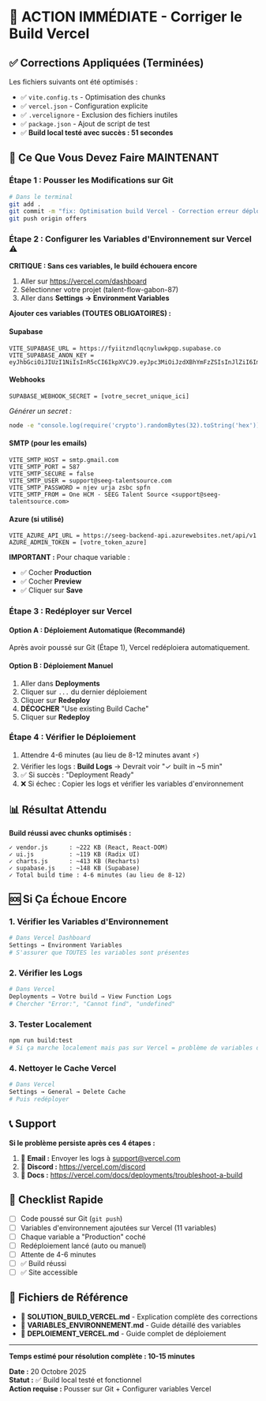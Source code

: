 # 🚨 ACTION IMMÉDIATE - Corriger le Build Vercel

## ✅ Corrections Appliquées (Terminées)

Les fichiers suivants ont été optimisés :
- ✅ `vite.config.ts` - Optimisation des chunks
- ✅ `vercel.json` - Configuration explicite
- ✅ `.vercelignore` - Exclusion des fichiers inutiles
- ✅ `package.json` - Ajout de script de test
- ✅ **Build local testé avec succès : 51 secondes**

## 🎯 Ce Que Vous Devez Faire MAINTENANT

### Étape 1 : Pousser les Modifications sur Git

```bash
# Dans le terminal
git add .
git commit -m "fix: Optimisation build Vercel - Correction erreur déploiement"
git push origin offers
```

### Étape 2 : Configurer les Variables d'Environnement sur Vercel ⚠️

**CRITIQUE : Sans ces variables, le build échouera encore**

1. Aller sur https://vercel.com/dashboard
2. Sélectionner votre projet (talent-flow-gabon-87)
3. Aller dans **Settings → Environment Variables**

**Ajouter ces variables (TOUTES OBLIGATOIRES) :**

#### Supabase
```
VITE_SUPABASE_URL = https://fyiitzndlqcnyluwkpqp.supabase.co
VITE_SUPABASE_ANON_KEY = eyJhbGciOiJIUzI1NiIsInR5cCI6IkpXVCJ9.eyJpc3MiOiJzdXBhYmFzZSIsInJlZiI6ImZ5aWl0em5kbHFjbnlsdXdrcHFwIiwicm9sZSI6ImFub24iLCJpYXQiOjE3NTU1MDkxNTksImV4cCI6MjA3MTA4NTE1OX0.C3pTJmFapb9a2M6BLtb6AeKZX9SbkEikrosOIYJts9Q
```

#### Webhooks
```
SUPABASE_WEBHOOK_SECRET = [votre_secret_unique_ici]
```
*Générer un secret :*
```bash
node -e "console.log(require('crypto').randomBytes(32).toString('hex'))"
```

#### SMTP (pour les emails)
```
VITE_SMTP_HOST = smtp.gmail.com
VITE_SMTP_PORT = 587
VITE_SMTP_SECURE = false
VITE_SMTP_USER = support@seeg-talentsource.com
VITE_SMTP_PASSWORD = njev urja zsbc spfn
VITE_SMTP_FROM = One HCM - SEEG Talent Source <support@seeg-talentsource.com>
```

#### Azure (si utilisé)
```
VITE_AZURE_API_URL = https://seeg-backend-api.azurewebsites.net/api/v1
AZURE_ADMIN_TOKEN = [votre_token_azure]
```

**IMPORTANT :** Pour chaque variable :
- ✅ Cocher **Production**
- ✅ Cocher **Preview**
- ✅ Cliquer sur **Save**

### Étape 3 : Redéployer sur Vercel

#### Option A : Déploiement Automatique (Recommandé)
Après avoir poussé sur Git (Étape 1), Vercel redéploiera automatiquement.

#### Option B : Déploiement Manuel
1. Aller dans **Deployments**
2. Cliquer sur `...` du dernier déploiement
3. Cliquer sur **Redeploy**
4. **DÉCOCHER** "Use existing Build Cache"
5. Cliquer sur **Redeploy**

### Étape 4 : Vérifier le Déploiement

1. Attendre 4-6 minutes (au lieu de 8-12 minutes avant ⚡)
2. Vérifier les logs : **Build Logs** → Devrait voir "✓ built in ~5 min"
3. ✅ Si succès : "Deployment Ready"
4. ❌ Si échec : Copier les logs et vérifier les variables d'environnement

## 📊 Résultat Attendu

**Build réussi avec chunks optimisés :**
```
✓ vendor.js      : ~222 KB (React, React-DOM)
✓ ui.js          : ~119 KB (Radix UI)
✓ charts.js      : ~413 KB (Recharts)
✓ supabase.js    : ~148 KB (Supabase)
✓ Total build time : 4-6 minutes (au lieu de 8-12)
```

## 🆘 Si Ça Échoue Encore

### 1. Vérifier les Variables d'Environnement
```bash
# Dans Vercel Dashboard
Settings → Environment Variables
# S'assurer que TOUTES les variables sont présentes
```

### 2. Vérifier les Logs
```bash
# Dans Vercel
Deployments → Votre build → View Function Logs
# Chercher "Error:", "Cannot find", "undefined"
```

### 3. Tester Localement
```bash
npm run build:test
# Si ça marche localement mais pas sur Vercel = problème de variables d'env
```

### 4. Nettoyer le Cache Vercel
```bash
# Dans Vercel
Settings → General → Delete Cache
# Puis redéployer
```

## 📞 Support

**Si le problème persiste après ces 4 étapes :**

1. 📧 **Email :** Envoyer les logs à support@vercel.com
2. 💬 **Discord :** https://vercel.com/discord
3. 📖 **Docs :** https://vercel.com/docs/deployments/troubleshoot-a-build

## 📝 Checklist Rapide

- [ ] Code poussé sur Git (`git push`)
- [ ] Variables d'environnement ajoutées sur Vercel (11 variables)
- [ ] Chaque variable a "Production" coché
- [ ] Redéploiement lancé (auto ou manuel)
- [ ] Attente de 4-6 minutes
- [ ] ✅ Build réussi
- [ ] ✅ Site accessible

## 🎉 Fichiers de Référence

- 📄 **SOLUTION_BUILD_VERCEL.md** - Explication complète des corrections
- 📄 **VARIABLES_ENVIRONNEMENT.md** - Guide détaillé des variables
- 📄 **DEPLOIEMENT_VERCEL.md** - Guide complet de déploiement

---

**Temps estimé pour résolution complète : 10-15 minutes**

**Date :** 20 Octobre 2025  
**Statut :** ✅ Build local testé et fonctionnel  
**Action requise :** Pousser sur Git + Configurer variables Vercel

